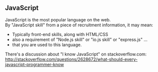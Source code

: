 JavaScript
--------------
JavaScript is the most popular language on the web.  
By "JavaScript skill" from a piece of recruitment information, it may mean:  

* Typically front-end skills, along with HTML/CSS
* also a requirement of "Node.js skill" or "io.js skill" or "express.js" ... 
* that you are used to this language.

There's a discussion about "I know JavaScript" on stackoverflow.com:
http://stackoverflow.com/questions/2628672/what-should-every-javascript-programmer-know
